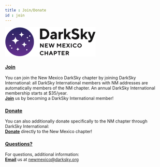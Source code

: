 ```yaml
---
title : Join/Donate
id : join
---
```


![logo](logo.png)

<a href=https://darksky.org/ways-to-give> <h3>Join</h3> </a>

You can join the New Mexico DarkSky chapter by joining DarkSky International: all DarkSky International members with NM addresses are automatically 
members of the NM chapter. An annual DarkSky International membership starts at $35/year.
<br>[<B>Join</B>](https://darksky.org/ways-to-give/) us by becoming a DarkSky International member!

<a href=https://act.darksky.org/newmexicodarksky><h3> Donate</h3> </a>

You can also additionally donate specifically to the NM chapter through DarkSky International:
<br>[<B>Donate</b>](https://act.darksky.org/newmexicodarksky) directly to the New Mexico chapter!

<a href=mailto:newmexico@darksky.org> <h3>Questions?</h3> </a>

For questions, additional information:
<br>[<B>Email</b>](mailto:newmexico@darksky.org) us at <a href="mailto:newmexico@darksky.org"> newmexico@darksky.org

